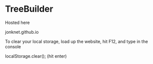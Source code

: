 # TreeBuilder

Hosted here

jonknet.github.io

To clear your local storage, load up the website, hit F12, and type in the console

localStorage.clear(); (hit enter)
